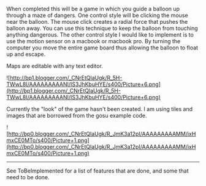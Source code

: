 When completed this will be a game in which you guide a balloon up through a maze of dangers.  One control style will be clicking the mouse near the balloon.  The mouse click creates a radial force that pushes the balloon away.  You can use this technique to keep the balloon from touching anything dangerous.  The other control style I would like to implement is to use the motion sensor on a macbook or macbook pro.  By turning the computer you move the entire game board thus allowing the balloon to float up and escape.

Maps are editable with any text editor.

![http://bp1.blogger.com/_CNrEtQlaUgk/R_5H-TWwL8I/AAAAAAAAANI/IS3JhKbuHYE/s400/Picture+6.png](http://bp1.blogger.com/_CNrEtQlaUgk/R_5H-TWwL8I/AAAAAAAAANI/IS3JhKbuHYE/s400/Picture+6.png)

Currently the "look" of the game hasn't been created.  I am using tiles and images that are borrowed from the gosu example code.

![http://bp0.blogger.com/_CNrEtQlaUgk/R_JmK3a12pI/AAAAAAAAAMM/ixHmxCE0MTo/s400/Picture+1.png](http://bp0.blogger.com/_CNrEtQlaUgk/R_JmK3a12pI/AAAAAAAAAMM/ixHmxCE0MTo/s400/Picture+1.png)

---

See ToBeImplemented for a list of features that are done, and some that need to be done.